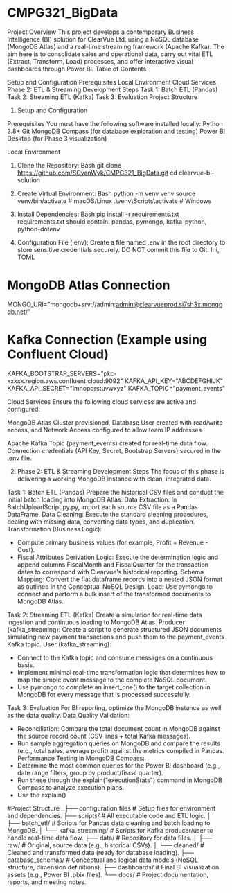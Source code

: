 # CMPG321_BigData

Project Overview
This project develops a contemporary Business Intelligence (BI) solution for ClearVue Ltd. using a NoSQL database (MongoDB Atlas) and a real-time streaming framework (Apache Kafka). The aim here is to consolidate sales and operational data, carry out vital ETL (Extract, Transform, Load) processes, and offer interactive visual dashboards through Power BI.
Table of Contents

Setup and Configuration
  Prerequisites
  Local Environment
  Cloud Services
Phase 2: ETL & Streaming Development Steps
  Task 1: Batch ETL (Pandas)
  Task 2: Streaming ETL (Kafka)
  Task 3: Evaluation
Project Structure

1. Setup and Configuration

Prerequisites
You must have the following software installed locally:
Python 3.8+
Git
MongoDB Compass (for database exploration and testing)
Power BI Desktop (for Phase 3 visualization)

Local Environment
1. Clone the Repository:
Bash
git clone https://github.com/SCvanWyk/CMPG321_BigData.git
cd clearvue-bi-solution

2. Create Virtual Environment:
Bash
python -m venv venv
source venv/bin/activate  # macOS/Linux
.\venv\Scripts\activate   # Windows

3. Install Dependencies:
Bash
pip install -r requirements.txt
requirements.txt should contain: pandas, pymongo, kafka-python, python-dotenv

4. Configuration File (.env):
Create a file named .env in the root directory to store sensitive credentials securely. DO NOT commit this file to Git.
Ini, TOML
# MongoDB Atlas Connection
MONGO_URI="mongodb+srv://admin:admin@clearvueprod.si7sh3x.mongodb.net/"

# Kafka Connection (Example using Confluent Cloud)
KAFKA_BOOTSTRAP_SERVERS="pkc-xxxxx.region.aws.confluent.cloud:9092"
KAFKA_API_KEY="ABCDEFGHIJK"
KAFKA_API_SECRET="lmnopqrstuvwxyz"
KAFKA_TOPIC="payment_events"

Cloud Services
Ensure the following cloud services are active and configured:

MongoDB Atlas
Cluster provisioned, Database User created with read/write access, and Network Access configured to allow team IP addresses.

Apache Kafka
Topic (payment_events) created for real-time data flow. Connection credentials (API Key, Secret, Bootstrap Servers) secured in the .env file.

2. Phase 2: ETL & Streaming Development Steps
The focus of this phase is delivering a working MongoDB instance with clean, integrated data.

Task 1: Batch ETL (Pandas)
Prepare the historical CSV files and conduct the initial batch loading into MongoDB Atlas.
Data Extraction: In BatchUploadScript.py.py, import each source CSV file as a Pandas DataFrame.
Data Cleaning: Execute the standard cleaning procedures, dealing with missing data, converting data types, and duplication.
Transformation (Business Logic):
- Compute primary business values (for example, Profit = Revenue - Cost).
- Fiscal Attributes Derivation Logic: Execute the determination logic and append columns       FiscalMonth and FiscalQuarter for the transaction dates to correspond with Clearvue's   historical reporting.
Schema Mapping: Convert the flat dataframe records into a nested JSON format as outlined in the Conceptual NoSQL Design.
Load: Use pymongo to connect and perform a bulk insert of the transformed documents to MongoDB Atlas.

Task 2: Streaming ETL (Kafka)
Create a simulation for real-time data ingestion and continuous loading to MongoDB Atlas.
Producer (kafka_streaming): Create a script to generate structured JSON documents simulating new payment transactions and push them to the payment_events Kafka topic. 
User (kafka_streaming):
- Connect to the Kafka topic and consume messages on a continuous basis.
- Implement minimal real-time transformation logic that determines how to map the simple event message to the complete NoSQL document.
- Use pymongo to complete an insert_one() to the target collection in MongoDB for every message that is processed successfully.

Task 3: Evaluation
For BI reporting, optimize the MongoDB instance as well as the data quality.
Data Quality Validation:
- Reconciliation: Compare the total document count in MongoDB against the source record count (CSV lines + total Kafka messages).
- Run sample aggregation queries on MongoDB and compare the results (e.g., total sales, average profit) against the metrics compiled in Pandas.
Performance Testing in MongoDB Compass:
- Determine the most common queries for the Power BI dashboard (e.g., date range filters, group by product/fiscal quarter).
- Run these through the explain("executionStats") command in MongoDB Compass to analyze execution plans.
- Use the explain()

#Project Structure
.
├── configuration files    	# Setup files for environment and dependencies.
├── scripts/               		# All executable code and ETL logic.
│   ├── batch_etl/       		# Scripts for Pandas data cleaning and batch loading to MongoDB.
│   └── kafka_streaming/        	# Scripts for Kafka producer/user to handle real-time data flow.
├── data/                 		# Repository for data files.
│   ├── raw/               		# Original, source data (e.g., historical CSVs).
│   └── cleaned/         	# Cleaned and transformed data (ready for database loading).
├── database_schemas/      	# Conceptual and logical data models (NoSQL structure, dimension definitions).
├── dashboards/            	# Final BI visualization assets (e.g., Power BI .pbix files).
└── docs/                 		# Project documentation, reports, and meeting notes.




